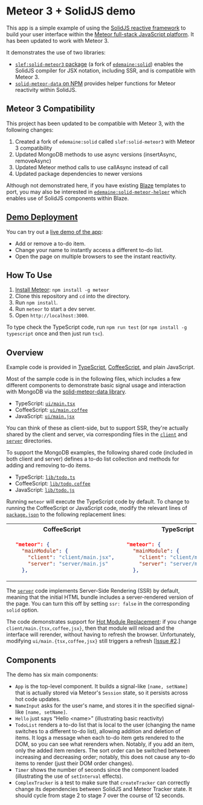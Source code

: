 # Meteor 3 + SolidJS demo

This app is a simple example of using the
[SolidJS reactive framework](https://www.solidjs.com/)
to build your user interface within the
[Meteor full-stack JavaScript platform](https://www.meteor.com/).
It has been updated to work with Meteor 3.

It demonstrates the use of two libraries:

* [`slef:solid-meteor3` package](https://github.com/slef/meteor-solid/tree/meteor3-compatibility) (a fork of [`edemaine:solid`](https://github.com/edemaine/meteor-solid))
  enables the SolidJS compiler for JSX notation, including SSR, and is compatible with Meteor 3.
* [`solid-meteor-data` on NPM](https://github.com/edemaine/solid-meteor-data/)
  provides helper functions for Meteor reactivity within SolidJS.

## Meteor 3 Compatibility

This project has been updated to be compatible with Meteor 3, with the following changes:

1. Created a fork of `edemaine:solid` called `slef:solid-meteor3` with Meteor 3 compatibility
2. Updated MongoDB methods to use async versions (insertAsync, removeAsync)
3. Updated Meteor method calls to use callAsync instead of call
4. Updated package dependencies to newer versions

Although not demonstrated here, if you have existing
[Blaze](http://blazejs.org) templates to port, you may also be interested in
[`edemaine:solid-meteor-helper`](https://github.com/edemaine/meteor-solid-template-helper/tree/main)
which enables use of SolidJS components within Blaze.

## [Demo Deployment](https://solid-meteor-demo.meteorapp.com/)

You can try out a
[live demo of the app](https://solid-meteor-demo.meteorapp.com/):

* Add or remove a to-do item.
* Change your name to instantly access a different to-do list.
* Open the page on multiple browsers to see the instant reactivity.

## How To Use

1. [Install Meteor](https://docs.meteor.com/install.html):
   `npm install -g meteor`
2. Clone this repository and `cd` into the directory.
3. Run `npm install`.
4. Run `meteor` to start a dev server.
5. Open `http://localhost:3000`.

To type check the TypeScript code, run `npm run test`
(or `npm install -g typescript` once and then just run `tsc`).

## Overview

Example code is provided in
[TypeScript](https://www.typescriptlang.org/),
[CoffeeScript](https://coffeescript.org/), and
plain JavaScript.

Most of the sample code is in the following files,
which includes a few different components to demonstrate basic signal usage
and interaction with MongoDB via the
[solid-meteor-data library](https://github.com/edemaine/solid-meteor-data/).

* TypeScript: [`ui/main.tsx`](https://github.com/edemaine/solid-meteor-demo/blob/main/ui/main.tsx)
* CoffeeScript: [`ui/main.coffee`](https://github.com/edemaine/solid-meteor-demo/blob/main/ui/main.coffee)
* JavaScript: [`ui/main.jsx`](https://github.com/edemaine/solid-meteor-demo/blob/main/ui/main.jsx)

You can think of these as client-side, but to support SSR, they're actually
shared by the client and server, via corresponding files in the
[`client`](https://github.com/edemaine/solid-meteor-demo/blob/main/client)
and
[`server`](https://github.com/edemaine/solid-meteor-demo/blob/main/server)
directories.

To support the MongoDB examples, the following shared code
(included in both client and server) defines a to-do list collection and
methods for adding and removing to-do items.

* TypeScript: [`lib/todo.ts`](https://github.com/edemaine/solid-meteor-demo/blob/main/lib/todo.ts)
* CoffeeScript: [`lib/todo.coffee`](https://github.com/edemaine/solid-meteor-demo/blob/main/lib/todo.coffee)
* JavaScript: [`lib/todo.js`](https://github.com/edemaine/solid-meteor-demo/blob/main/lib/todo.js)

Running `meteor` will execute the TypeScript code by default.
To change to running the CoffeeScript or JavaScript code,
modify the relevant lines of
[`package.json`](https://github.com/edemaine/solid-meteor-demo/blob/main/package.json)
to the following replacement lines:

<table>
<tr><th>CoffeeScript</th><th>TypeScript</th></tr>
<tr><td>

```json
  "meteor": {
    "mainModule": {
      "client": "client/main.jsx",
      "server": "server/main.js"
    },
```

</td><td>

```json
  "meteor": {
    "mainModule": {
      "client": "client/main.coffee",
      "server": "server/main.coffee"
    },
```

</td></tr></table>

The [`server`](https://github.com/edemaine/solid-meteor-demo/blob/main/server)
code implements Server-Side Rendering (SSR) by default, meaning that the initial
HTML bundle includes a server-rendered version of the page.  You can turn this
off by setting `ssr: false` in the corresponding `solid` option.

The code demonstrates support for
[Hot Module Replacement](https://docs.meteor.com/packages/hot-module-replacement.html):
if you change `client/main.{tsx,coffee,jsx}`, then that module will reload and
the interface will rerender, without having to refresh the browser.
Unfortunately, modifying `ui/main.{tsx,coffee,jsx}` still triggers a refresh
[[Issue #2](https://github.com/edemaine/solid-meteor-demo/issues/2).]

## Components

The demo has six main components:

* `App` is the top-level component.  It builds a signal-like `[name, setName]`
  that is actually stored via Meteor's `Session` state, so it persists across
  hot code updates.
* `NameInput` asks for the user's name, and stores it in the specified
  signal-like `[name, setName]`.
* `Hello` just says &ldquo;Hello &lt;name&gt;&rdquo;
  (illustrating basic reactivity)
* `TodoList` renders a to-do list that is local to the user (changing the name
  switches to a different to-do list), allowing addition and deletion of items.
  It logs a message when each to-do item gets rendered to the DOM, so you can
  see what rerenders when.
  Notably, if you add an item, only the added item renders.
  The sort order can be switched between increasing and decreasing order;
  notably, this does not cause any to-do items to render
  (just their DOM order changes).
* `Timer` shows the number of seconds since the component loaded
  (illustrating the use of `setInterval` effects).
* `ComplexTracker` is a test to make sure that `createTracker` can correctly
  change its dependencies between SolidJS and Meteor Tracker state.
  It should cycle from stage 2 to stage 7 over the course of 12 seconds.

